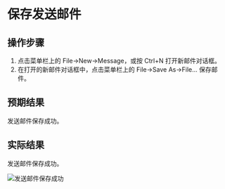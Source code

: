 # 保存发送邮件

## 操作步骤

1. 点击菜单栏上的 File->New->Message，或按 Ctrl+N 打开新邮件对话框。
2. 在打开的新邮件对话框中，点击菜单栏上的 File->Save As->File... 保存邮件。

## 预期结果

发送邮件保存成功。

## 实际结果

发送邮件保存成功。

![发送邮件保存成功](../img/thunderbird-save-sending-message.png)